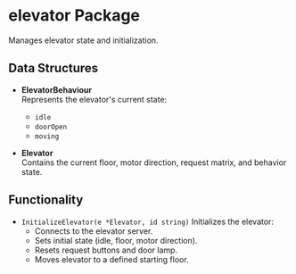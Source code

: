 # elevator Package

Manages elevator state and initialization.

## Data Structures

- **ElevatorBehaviour**  
  Represents the elevator's current state:
  - `idle`  
  - `doorOpen`  
  - `moving`

- **Elevator**  
  Contains the current floor, motor direction, request matrix, and behavior state.

## Functionality

- `InitializeElevator(e *Elevator, id string)`
  Initializes the elevator:
  - Connects to the elevator server.
  - Sets initial state (idle, floor, motor direction).
  - Resets request buttons and door lamp.
  - Moves elevator to a defined starting floor.

